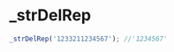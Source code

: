 # _strDelRep

<ContainerBox title="介绍">
<template #desc>
去掉字符串重复的字符
</template>
</ContainerBox>

<ContainerBox title="基础用法" noGap>

```ts
_strDelRep('1233211234567'); //'1234567'
```

<CodeBox>
<template #codes>

```ts
/**
 * @description 删除字符串中的重复字符。
 * @param v 需要处理的字符串。
 */
export const _strDelRep = (v: string) => {
  const obj: { [key: string]: boolean } = {};
  let str = "";
  const len = v.length;

  for (let i = 0; i < len; i++) {
    if (!obj[v[i]]) {
      str += v[i];
      obj[v[i]] = true;
    }
  }

  return str;
}
```

</template>
</CodeBox>
</ContainerBox>
